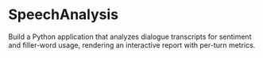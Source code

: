 # SpeechAnalysis
Build a Python application that analyzes dialogue transcripts for sentiment and filler-word usage, rendering an interactive report with per-turn metrics.
